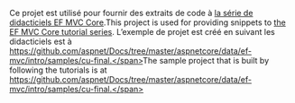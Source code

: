 <span data-ttu-id="93720-101">Ce projet est utilisé pour fournir des extraits de code à [la série de didacticiels EF MVC Core](https://docs.microsoft.com/aspnet/core/data/ef-mvc/intro).</span><span class="sxs-lookup"><span data-stu-id="93720-101">This project is used for providing snippets to [the EF MVC Core tutorial series](https://docs.microsoft.com/aspnet/core/data/ef-mvc/intro).</span></span> <span data-ttu-id="93720-102">L’exemple de projet est créé en suivant les didacticiels est à https://github.com/aspnet/Docs/tree/master/aspnetcore/data/ef-mvc/intro/samples/cu-final.</span><span class="sxs-lookup"><span data-stu-id="93720-102">The sample project that is built by following the tutorials is at https://github.com/aspnet/Docs/tree/master/aspnetcore/data/ef-mvc/intro/samples/cu-final.</span></span>
